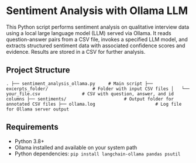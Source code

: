 # Sentiment Analysis with Ollama LLM
This Python script performs sentiment analysis on qualitative interview data using a local large language model (LLM) served via Ollama. It reads question-answer pairs from a CSV file, invokes a specified LLM model, and extracts structured sentiment data with associated confidence scores and evidence. Results are stored in a CSV for further analysis.

## Project Structure
`.
├── sentiment_analysis_ollama.py     # Main script
├── excerpts_folder/                 # Folder with input CSV files
│   └── your_file.csv                # CSV with question, answer, and id columns
├── sentiments/                      # Output folder for annotated CSV files
├── ollama.log                       # Log file for Ollama server output
`

## Requirements
- Python 3.8+
- Ollama installed and available on your system path
- Python dependencies:
`pip install langchain-ollama pandas psutil`
